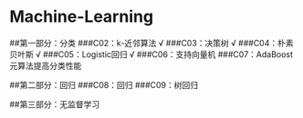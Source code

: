 # Machine-Learning

##第一部分：分类
###C02：k-近邻算法       √
###C03：决策树           √
###C04：朴素贝叶斯       √
###C05：Logistic回归     √
###C06：支持向量机
###C07：AdaBoost元算法提高分类性能

##第二部分：回归
###C08：回归
###C09：树回归

##第三部分：无监督学习
